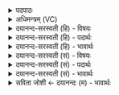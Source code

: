 <details><summary>पदपाठः</summary>

उत्। ऊँ॒ऽइत्यूँ॑। त्यम्। जा॒तवे॑दस॒मिति॑ जा॒तऽवे॑दसम्। दे॒वम्। व॒ह॒न्ति॒। के॒तवः॑। दृ॒शे। विश्वा॑य। सूर्य्य॑म्। उ॒प॒या॒मगृ॑हीत॒ इत्यु॑पया॒मगृ॑हीतः। अ॒सि॒। सूर्य्या॑य। त्वा॒। भ्रा॒जाय॑। ए॒षः। ते॒। योनिः॑। सूर्य्या॑य। त्वा॒। भ्रा॒जाय॑। ४१।
</details>

<details><summary>अधिमन्त्रम् (VC)</summary>

- सूर्य्यो देवता
- प्रस्कण्व ऋषिः
- निचृद् आर्षी गायत्री, स्वराड् आर्षी गायत्री
- षड्जः
</details>

<details><summary>दयानन्द-सरस्वती (हि) - विषयः</summary>

अब ईश्वरपक्ष में गृहस्थ के कर्म का उपदेश अगले मन्त्र में किया है ॥
</details>

<details><summary>दयानन्द-सरस्वती (हि) - पदार्थः</summary>

पदार्थान्वयभाषाः -  (जातवेदसम्) जो उत्पन्न हुए पदार्थों को जानता वा प्राप्त कराता वा वेद और संसार के पदार्थ जिससे उत्पन्न हुए हैं (देवम्) शुद्धस्वरूप जगदीश्वर जिसको (विश्वाय) संसार के उपकार के लिये (दृशे) ज्ञानचक्षु से देखने को (केतवः) किरणों के तुल्य सर्व अंशों में प्रकाशमान विद्वान् (उत्) (वहन्ति) अपने उत्कर्ष से वादानुवाद कर व्याख्यान करते हैं (उ) तर्क-वितर्क के साथ (त्यम्) उस जगदीश्वर को हम लोग प्राप्त हों। हे जगदीश्वर ! जो आप हम लोगों ने (भ्राजाय) प्रकाशमान अर्थात् अत्यन्त उत्साह और पुरुषार्थयुक्त (सूर्य्याय) प्राण के लिये (उपयामगृहीतः) यम-नियमादि योगाभ्यास उपासना आदि साधनों से स्वीकार किये हुए (असि) हैं, उन (त्वा) आपको उक्त कामना के लिये समस्त जन स्वीकार करें और हे ईश्वर ! जिन (ते) आपका (एषः) यह कार्य्य और कारण की व्याप्ति से एक अनुमान होना (योनिः) अनुपम प्रमाण है, उन (त्वा) आपको (भ्राजाय) प्रकाशमान (सूर्य्याय) ज्ञानरूपी सूर्य्य के पाने के लिये एक कारण जानते हैं ॥४१॥
</details>

<details><summary>दयानन्द-सरस्वती (हि) - भावार्थः</summary>

भावार्थभाषाः -  जैसे वेद के वेत्ता विद्वान् लोग वेदानुकूल मार्ग से परमेश्वर को जानकर उत्तम ज्ञान से उसका सेवन करते हैं, वैसे ही वह जगदीश्वर सब को उपासनीय अर्थात् सेवन करने के योग्य है। वैसे ज्ञान के विना ईश्वर की उपासना कभी नहीं हो सकती, क्योंकि विज्ञान ही उसकी अवधि है ॥४१॥
</details>

<details><summary>दयानन्द-सरस्वती (सं) - विषयः</summary>

अथेश्वरपक्षे गृहस्थकर्म्माह ॥
</details>

<details><summary>दयानन्द-सरस्वती (सं) - पदार्थः</summary>

पदार्थान्वयभाषाः -  यं जातवेदसं देवं सूर्यं जगदीश्वरं विश्वाय दृशे केतवो विद्वांस उद्वहन्त्यु त्यं जगदीश्वरं वयं प्राप्नुयाम। हे जगदीश्वर ! यस्त्वमस्माभिर्भ्राजाय सूर्यायोपयामगृहीतोऽसि, तं त्वा त्वां सर्वे गृह्णन्तु, यस्य ते तवैष योनिरास्ति, तं त्वां भ्राजाय सूर्याय कारणं विजानीमः ॥४१॥
</details>

<details><summary>दयानन्द-सरस्वती (सं) - भावार्थः</summary>

भावार्थभाषाः -  यथा वेदविदो विद्वांसो वेदाऽनुकूलमार्गेण परमेश्वरं विज्ञाय श्रेष्ठविज्ञानेन तदुपासनं कुर्वन्ति, तथैव स ईश्वरः सर्वैरुपासनीयः। न तादृशेन ज्ञानेन विनेश्वरोपासना भवितुं शक्या, कुतो विज्ञानमेव परमेश्वरोपासनावधिरिति ॥४१॥
</details>

<details><summary>सविता जोशी ← दयानन्दः (म) - भावार्थः</summary>

भावार्थभाषाः -  वैदिक विद्वान वेदानुकूल मार्गाने परमेश्वराला जाणून उत्तम ज्ञान प्राप्त करून त्याची भक्ती करतात. अशा जगदीश्वराची सर्वांनी उपासना करावी. वास्तविक ज्ञानाखेरीज परमेश्वराची उपासना कधीच होऊ शकत नाही. विज्ञानाची पराकाष्ठा करूनच त्याला जाणता येते.
</details>